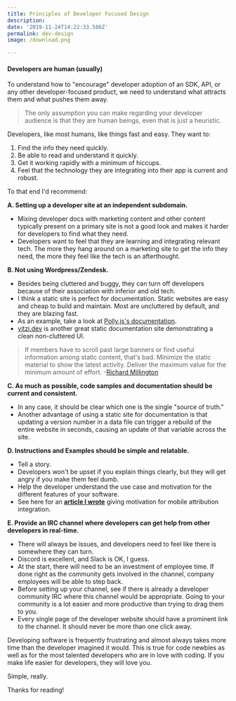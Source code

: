 ```yaml
---
title: Principles of Developer Focused Design
description:  
date: '2019-11-24T14:22:33.586Z'
permalink: dev-design
image: /download.png

---
```

#### Developers are human (usually)

To understand how to "encourage" developer adoption of an SDK, API, or any other developer-focused product, we need to understand what attracts them and what pushes them away.

> The only assumption you can make regarding your developer audience is that they are human beings, even that is just a heuristic.

Developers, like most humans, like things fast and easy. They want to:

1.  Find the info they need quickly.
2.  Be able to read and understand it quickly.
3.  Get it working rapidly with a minimum of hiccups.
4.  Feel that the technology they are integrating into their app is current and robust.

To that end I'd recommend:

**A. Setting up a developer site at an independent subdomain.**

 - Mixing developer docs with marketing content and other content typically present on a primary site is not a good look and makes it harder for developers to find what they need. 
 - Developers want to feel that they are learning and integrating relevant tech. The more they hang around on a marketing site to get the info they need, the more they feel like the tech is an afterthought.

**B. Not using Wordpress/Zendesk.**

*   Besides being cluttered and buggy, they can turn off developers because of their association with inferior and old tech.
*   I think a static site is perfect for documentation. Static websites are easy and cheap to build and maintain. Most are uncluttered by default, and they are blazing fast.
*   As an example, take a look at [Polly.js's documentation](https://netflix.github.io/pollyjs/#/quick-start).
*   [yitzi.dev](http://yitzi.dev) is another great static documentation site demonstrating a clean non-cluttered UI.

> If members have to scroll past large banners or find useful information among static content, that's bad. Minimize the static material to show the latest activity. Deliver the maximum value for the minimum amount of effort.
> -[Richard Millington](https://www.feverbee.com/community-design-principles)

**C. As much as possible, code samples and documentation should be current and consistent.**

*   In any case, it should be clear which one is the single "source of truth."
*   Another advantage of using a static site for documentation is that updating a version number in a data file can trigger a rebuild of the entire website in seconds, causing an update of that variable across the site.

**D. Instructions and Examples should be simple and relatable.**

*   Tell a story.
*   Developers won't be upset if you explain things clearly, but they will get angry if you make them feel dumb.
*   Help the developer understand the use case and motivation for the different features of your software.
*   See here for an [**article I wrote**](https://medium.com/@YitziG/how-i-became-an-indie-developer-b35ed0954b1a?source=friends_link&sk=f63a0b5dd367d14d253ac500df898b52) giving motivation for mobile attribution integration.

**E. Provide an IRC channel where developers can get help from other developers in real-time.**

*   There will always be issues, and developers need to feel like there is somewhere they can turn.
*   Discord is excellent, and Slack is OK, I guess.
*   At the start, there will need to be an investment of employee time. If done right as the community gets involved in the channel, company employees will be able to step back.
*   Before setting up your channel, see if there is already a developer community IRC where this channel would be appropriate. Going to your community is a lot easier and more productive than trying to drag them to you.
*   Every single page of the developer website should have a prominent link to the channel. It should never be more than one click away.

Developing software is frequently frustrating and almost always takes more time than the developer imagined it would. This is true for code newbies as well as for the most talented developers who are in love with coding. If you make life easier for developers, they will love you.

Simple, really.

Thanks for reading!
<!--stackedit_data:
eyJoaXN0b3J5IjpbLTg0Mzc2Nzk4NV19
-->
